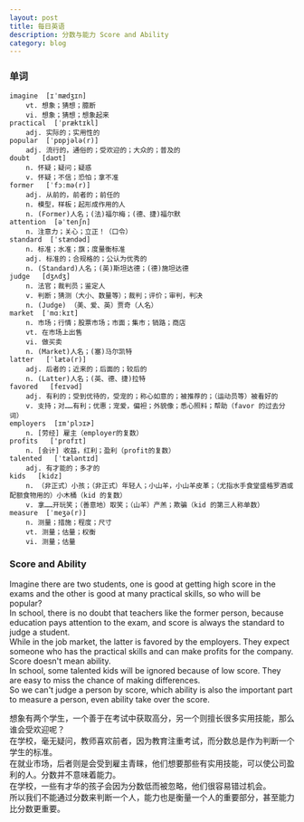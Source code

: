 ```yaml
---
layout: post
title: 每日英语
description: 分数与能力 Score and Ability
category: blog
---
```


### 单词
```
imagine  [ɪˈmædʒɪn]  
    vt. 想象；猜想；臆断
    vi. 想象；猜想；想象起来
practical  [ˈpræktɪkl]
    adj. 实际的；实用性的
popular  [ˈpɒpjələ(r)]
    adj. 流行的，通俗的；受欢迎的；大众的；普及的
doubt   [daʊt]
    n. 怀疑；疑问；疑惑
    v. 怀疑；不信；恐怕；拿不准
former   [ˈfɔːmə(r)]
    adj. 从前的，前者的；前任的
    n. 模型，样板；起形成作用的人
    n. (Former)人名；(法)福尔梅；(德、捷)福尔默
attention  [əˈtenʃn]
    n. 注意力；关心；立正！（口令）
standard  [ˈstændəd]
    n. 标准；水准；旗；度量衡标准
    adj. 标准的；合规格的；公认为优秀的
    n. (Standard)人名；(英)斯坦达德；(德)施坦达德
judge   [dʒʌdʒ]
    n. 法官；裁判员；鉴定人
    v. 判断；猜测（大小、数量等）；裁判；评价；审判，判决
    n. (Judge) （美、爱、英）贾奇（人名）
market  [ˈmɑːkɪt]
    n. 市场；行情；股票市场；市面；集市；销路；商店
    vt. 在市场上出售
    vi. 做买卖
    n. (Market)人名；(塞)马尔凯特
latter   [ˈlætə(r)]
    adj. 后者的；近来的；后面的；较后的
    n. (Latter)人名；(英、德、捷)拉特
favored   [feɪvəd]
    adj. 有利的；受到优待的，受宠的；称心如意的；被推荐的；（运动员等）被看好的
    v. 支持；对……有利；优惠；宠爱，偏袒；外貌像；悉心照料；帮助（favor 的过去分词）
employers  [ɪm'plɔɪɚ]
    n. [劳经] 雇主（employer的复数）
profits   ['prɑfɪt]
    n. [会计] 收益，红利；盈利（profit的复数）
talented   [ˈtæləntɪd]
    adj. 有才能的；多才的
kids   [kidz]
    n. （非正式）小孩；（非正式）年轻人；小山羊，小山羊皮革；（尤指水手食堂盛格罗酒或配额食物用的）小木桶（kid 的复数）
    v. 拿……开玩笑；（善意地）取笑；（山羊）产羔；欺骗（kid 的第三人称单数）
measure  [ˈmeʒə(r)]
    n. 测量；措施；程度；尺寸
    vt. 测量；估量；权衡
    vi. 测量；估量
```

### Score and Ability
Imagine there are two students, one is good at getting high score in the exams and the other is good at many practical skills, so who will be popular?  
In school, there is no doubt that teachers like the former person, because education pays attention to the exam, and score is always the standard to judge a student.   
While in the job market, the latter is favored by the employers. They expect someone who has the practical skills and can make profits for the company. Score doesn't mean ability.   
In school, some talented kids will be ignored because of low score. They are easy to miss the chance of making differences.   
So we can't judge a person by score, which ability is also the important part to measure a person, even ability take over the score.  

想象有两个学生，一个善于在考试中获取高分，另一个则擅长很多实用技能，那么谁会受欢迎呢？  
在学校，毫无疑问，教师喜欢前者，因为教育注重考试，而分数总是作为判断一个学生的标准。  
在就业市场，后者则是会受到雇主青睐，他们想要那些有实用技能，可以使公司盈利的人。分数并不意味着能力。  
在学校，一些有才华的孩子会因为分数低而被忽略，他们很容易错过机会。  
所以我们不能通过分数来判断一个人，能力也是衡量一个人的重要部分，甚至能力比分数更重要。  





































